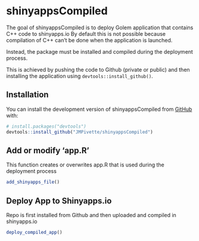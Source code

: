 
<!-- README.md is generated from README.Rmd. Please edit that file -->

# shinyappsCompiled

<!-- badges: start -->
<!-- badges: end -->

The goal of shinyappsCompiled is to deploy Golem application that
contains C++ code to shinyapps.io By default this is not possible
because compilation of C++ can’t be done when the application is
launched.

Instead, the package must be installed and compiled during the
deployment process.

This is achieved by pushing the code to Github (private or public) and
then installing the application using `devtools::install_github()`.

## Installation

You can install the development version of shinyappsCompiled from
[GitHub](https://github.com/) with:

``` r
# install.packages("devtools")
devtools::install_github("JMPivette/shinyappsCompiled")
```

## Add or modify ‘app.R’

This function creates or overwrites app.R that is used during the
deployment process

``` r
add_shinyapps_file()
```

## Deploy App to Shinyapps.io

Repo is first installed from Github and then uploaded and compiled in
shinyapps.io

``` r
deploy_compiled_app()
```
